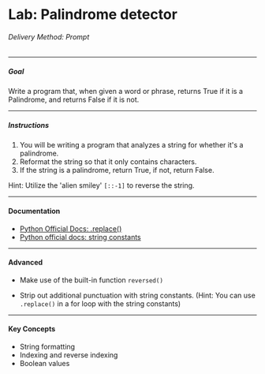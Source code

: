 # Lab: Palindrome detector

###### Delivery Method: Prompt

------------------------------

##### Goal

Write a program that, when given a word or phrase, returns True if it is a Palindrome, and returns False if it is not.

---------------------------------------------------------

##### Instructions

1. You will be writing a program that analyzes a string for whether it's a palindrome.
1. Reformat the string so that it only contains characters.
1. If the string is a palindrome, return True, if not, return False.

Hint: Utilize the 'alien smiley' `[::-1]` to reverse the string.

------------------

#### Documentation

* [Python Official Docs: .replace()](https://docs.python.org/3/library/stdtypes.html#str.replace)
* [Python official docs: string constants](https://docs.python.org/3.6/library/string.html)

-----------------

#### Advanced

* Make use of the built-in function `reversed()`

* Strip out additional punctuation with string constants.
(Hint: You can use `.replace()` in a for loop with the string constants)

------------------

#### Key Concepts

- String formatting
- Indexing and reverse indexing
- Boolean values
